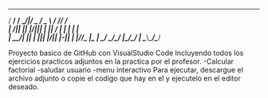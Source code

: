 
 ____  _  _      ____  ____    _____ ____  ____ 
/  __\/ \/ \__/|/  _ \/  _ \  /  __// ___\/ ___\
|  \/|| || |\/||| | \|| / \|  | |  _|    \|    \
|  __/| || |  ||| |_/|| |-||  | |_//\___ |\___ |
\_/   \_/\_/  \|\____/\_/ \|  \____\\____/\____/
                                                
Proyecto basico de GitHub con VisualStudio Code
Incluyendo todos los ejercicios practicos adjuntos en la practica por el profesor.
-Calcular factorial
-saludar usuario
-menu interactivo
Para ejecutar, descargue el archivo adjunto o copie el codigo que hay en el y ejecutelo en el editor deseado.
